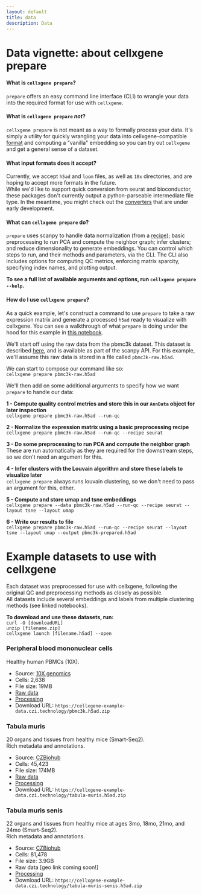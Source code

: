 ```yaml
---
layout: default
title: data
description: Data
---
```


# Data vignette: about cellxgene prepare

#### What is `cellxgene prepare`?

`prepare` offers an easy command line interface (CLI) to wrangle your data into the required format for use with `cellxgene`.

#### What is `cellxgene prepare` _not_?

`cellxgene prepare` is not meant as a way to formally process your data. It's simply a utility for quickly wrangling your data into cellxgene-compatible [format]() and computing a "vanilla" embedding so you can try out `cellxgene` and get a general sense of a dataset.

#### What input formats does it accept?

Currently, we accept `h5ad` and `loom` files, as well as `10x` directories, and are hoping to accept more formats in the future.  
While we'd like to support quick conversion from seurat and bioconductor, these packages don't currently output a python-parseable intermediate file type. In the meantime, you might check out the [converters](https://satijalab.org/seurat/v3.0/conversion_vignette.html) that are under early development.

#### What can `cellxgene prepare` do?

`prepare` uses scanpy to handle data normalization (from a [recipe](https://www.pydoc.io/pypi/scanpy-0.2.3/autoapi/preprocessing/recipes/index.html)); basic preprocessing to run PCA and compute the neighbor graph; infer clusters; and reduce dimensionality to generate embeddings. You can control which steps to run, and their methods and parameters, via the CLI. The CLI also includes options for computing QC metrics, enforcing matrix sparcity, specifying index names, and plotting output.

**To see a full list of available arguments and options, run `cellxgene prepare --help`.**

#### How do I use `cellxgene prepare`?

As a quick example, let's construct a command to use `prepare` to take a raw expression matrix and generate a processed `h5ad` ready to visualize with cellxgene. You can see a walkthrough of what `prepare` is doing under the hood for this example in [this notebook](????).

We'll start off using the raw data from the pbmc3k dataset. This dataset is described [here](https://icb-scanpy.readthedocs-hosted.com/en/stable/api/scanpy.datasets.pbmc3k.html), and is available as part of the scanpy API. For this example, we'll assume this raw data is stored in a file called `pbmc3k-raw.h5ad`.

We can start to compose our command like so:  
`cellxgene prepare pbmc3k-raw.h5ad`

We'll then add on some additional arguments to specify how we want `prepare` to handle our data:

**1 - Compute quality control metrics and store this in our `AnnData` object for later inspection**  
`cellxgene prepare pbmc3k-raw.h5ad --run-qc`

**2 - Normalize the expression matrix using a basic preprocessing recipe**  
`cellxgene prepare pbmc3k-raw.h5ad --run-qc --recipe seurat`

**3 - Do some preprocessing to run PCA and compute the neighbor graph**  
These are run automatically as they are required for the downstream steps, so we don't need an argument for this.

**4 - Infer clusters with the Louvain algorithm and store these labels to visualize later**  
`cellxgene prepare` always runs louvain clustering, so we don't need to pass an argument for this, either.

**5 - Compute and store umap and tsne embeddings**  
`cellxgene prepare --data pbmc3k-raw.h5ad --run-qc --recipe seurat --layout tsne --layout umap`

**6 - Write our results to file**  
`cellxgene prepare pbmc3k-raw.h5ad --run-qc --recipe seurat --layout tsne --layout umap --output pbmc3k-prepared.h5ad`

# Example datasets to use with cellxgene

Each dataset was preprocessed for use with cellxgene, following the original QC and preprocessing methods as closely as possible.  
All datasets include several embeddings and labels from multiple clustering methods (see linked notebooks).

**To download and use these datasets, run:**  
`curl -O [downloadURL]`  
`unzip [filename.zip]`  
`cellxgene launch [filename.h5ad] --open`

### Peripheral blood mononuclear cells

Healthy human PBMCs (10X).

- Source: [10X genomics](https://support.10xgenomics.com/single-cell-gene-expression/datasets/1.1.0/pbmc3k)
- Cells: 2,638
- File size: 19MB
- [Raw data](http://cf.10xgenomics.com/samples/cell-exp/1.1.0/pbmc3k/pbmc3k_filtered_gene_bc_matrices.tar.gz)
- [Processing](https://github.com/chanzuckerberg/cellxgene-vignettes/blob/master/dataset-processing/pbmc3k-processing.ipynb)
- Download URL: `https://cellxgene-example-data.czi.technology/pbmc3k.h5ad.zip`

### Tabula muris

20 organs and tissues from healthy mice (Smart-Seq2).  
Rich metadata and annotations.

- Source: [CZBiohub](https://www.biorxiv.org/content/10.1101/237446v2)
- Cells: 45,423
- File size: 174MB
- [Raw data](https://figshare.com/projects/Tabula_Muris_Transcriptomic_characterization_of_20_organs_and_tissues_from_Mus_musculus_at_single_cell_resolution/27733)
- [Processing](https://github.com/chanzuckerberg/cellxgene-vignettes/blob/master/dataset-processing/tabula-muris-processing.ipynb)
- Download URL: `https://cellxgene-example-data.czi.technology/tabula-muris.h5ad.zip`

### Tabula muris senis

22 organs and tissues from healthy mice at ages 3mo, 18mo, 21mo, and 24mo (Smart-Seq2).  
Rich metadata and annotations.

- Source: [CZBiohub](https://www.biorxiv.org/content/10.1101/661728v1)
- Cells: 81,478
- File size: 3.9GB
- Raw data [geo link coming soon!]
- [Processing](https://www.biorxiv.org/content/10.1101/661728v1)
- Download URL: `https://cellxgene-example-data.czi.technology/tabula-muris-senis.h5ad.zip`
